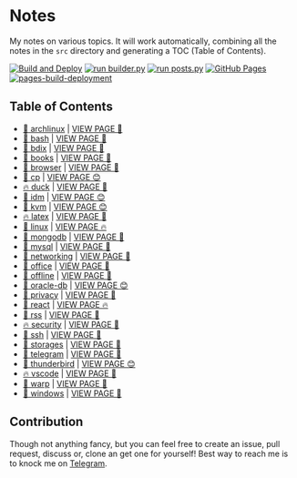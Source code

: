 # Notes

My notes on various topics. It will work automatically, combining all the notes in the `src` directory and generating a TOC (Table of Contents).

[![Build and Deploy](https://github.com/SharafatKarim/notes/actions/workflows/action.yml/badge.svg)](https://github.com/SharafatKarim/notes/actions/workflows/action.yml)
[![run builder.py](https://github.com/SharafatKarim/notes/actions/workflows/action.yml/badge.svg)](https://github.com/SharafatKarim/notes/actions/workflows/action.yml)
[![run posts.py](https://github.com/SharafatKarim/notes/actions/workflows/posts.yml/badge.svg)](https://github.com/SharafatKarim/notes/actions/workflows/posts.yml)
[![GitHub Pages](https://github.com/SharafatKarim/notes/actions/workflows/gh-pages.yml/badge.svg)](https://github.com/SharafatKarim/notes/actions/workflows/gh-pages.yml)
[![pages-build-deployment](https://github.com/SharafatKarim/notes/actions/workflows/pages/pages-build-deployment/badge.svg)](https://github.com/SharafatKarim/notes/actions/workflows/pages/pages-build-deployment)


## Table of Contents

- [🌟 archlinux](src/archlinux.md) | <a href='https://sharafat.is-a.dev/notes/archlinux' target='_blank'>VIEW PAGE 👾</a>
- [👾 bash](src/bash.md) | <a href='https://sharafat.is-a.dev/notes/bash' target='_blank'>VIEW PAGE 🎉</a>
- [🚀 bdix](src/bdix.md) | <a href='https://sharafat.is-a.dev/notes/bdix' target='_blank'>VIEW PAGE 👾</a>
- [🌈 books](src/books.md) | <a href='https://sharafat.is-a.dev/notes/books' target='_blank'>VIEW PAGE 🌟</a>
- [🎉 browser](src/browser.md) | <a href='https://sharafat.is-a.dev/notes/browser' target='_blank'>VIEW PAGE 🍕</a>
- [🎉 cp](src/cp.md) | <a href='https://sharafat.is-a.dev/notes/cp' target='_blank'>VIEW PAGE 😊</a>
- [🔥 duck](src/duck.md) | <a href='https://sharafat.is-a.dev/notes/duck' target='_blank'>VIEW PAGE 🎉</a>
- [🎉 idm](src/idm.md) | <a href='https://sharafat.is-a.dev/notes/idm' target='_blank'>VIEW PAGE 😊</a>
- [👾 kvm](src/kvm.md) | <a href='https://sharafat.is-a.dev/notes/kvm' target='_blank'>VIEW PAGE 😊</a>
- [🔥 latex](src/latex.md) | <a href='https://sharafat.is-a.dev/notes/latex' target='_blank'>VIEW PAGE 🎉</a>
- [🌟 linux](src/linux.md) | <a href='https://sharafat.is-a.dev/notes/linux' target='_blank'>VIEW PAGE 🔥</a>
- [🎉 mongodb](src/mongodb.md) | <a href='https://sharafat.is-a.dev/notes/mongodb' target='_blank'>VIEW PAGE 🎉</a>
- [🌈 mysql](src/mysql.md) | <a href='https://sharafat.is-a.dev/notes/mysql' target='_blank'>VIEW PAGE 🌈</a>
- [🤖 networking](src/networking.md) | <a href='https://sharafat.is-a.dev/notes/networking' target='_blank'>VIEW PAGE 👾</a>
- [👾 office](src/office.md) | <a href='https://sharafat.is-a.dev/notes/office' target='_blank'>VIEW PAGE 🎸</a>
- [🍕 offline](src/offline.md) | <a href='https://sharafat.is-a.dev/notes/offline' target='_blank'>VIEW PAGE 👾</a>
- [🤖 oracle-db](src/oracle-db.md) | <a href='https://sharafat.is-a.dev/notes/oracle-db' target='_blank'>VIEW PAGE 😊</a>
- [🌟 privacy](src/privacy.md) | <a href='https://sharafat.is-a.dev/notes/privacy' target='_blank'>VIEW PAGE 🎉</a>
- [🍕 react](src/react.md) | <a href='https://sharafat.is-a.dev/notes/react' target='_blank'>VIEW PAGE 🔥</a>
- [🍕 rss](src/rss.md) | <a href='https://sharafat.is-a.dev/notes/rss' target='_blank'>VIEW PAGE 🍕</a>
- [🔥 security](src/security.md) | <a href='https://sharafat.is-a.dev/notes/security' target='_blank'>VIEW PAGE 🌈</a>
- [🤖 ssh](src/ssh.md) | <a href='https://sharafat.is-a.dev/notes/ssh' target='_blank'>VIEW PAGE 👾</a>
- [🤖 storages](src/storages.md) | <a href='https://sharafat.is-a.dev/notes/storages' target='_blank'>VIEW PAGE 🎉</a>
- [🎉 telegram](src/telegram.md) | <a href='https://sharafat.is-a.dev/notes/telegram' target='_blank'>VIEW PAGE 🍕</a>
- [🤖 thunderbird](src/thunderbird.md) | <a href='https://sharafat.is-a.dev/notes/thunderbird' target='_blank'>VIEW PAGE 😊</a>
- [🔥 vscode](src/vscode.md) | <a href='https://sharafat.is-a.dev/notes/vscode' target='_blank'>VIEW PAGE 🤖</a>
- [🎸 warp](src/warp.md) | <a href='https://sharafat.is-a.dev/notes/warp' target='_blank'>VIEW PAGE 🤖</a>
- [👾 windows](src/windows.md) | <a href='https://sharafat.is-a.dev/notes/windows' target='_blank'>VIEW PAGE 🎉</a>

## Contribution

Though not anything fancy, but you can feel free to create an issue, pull request, discuss or, clone an get one for yourself!
Best way to reach me is to knock me on [Telegram](https://t.me/SharafatKarim).

